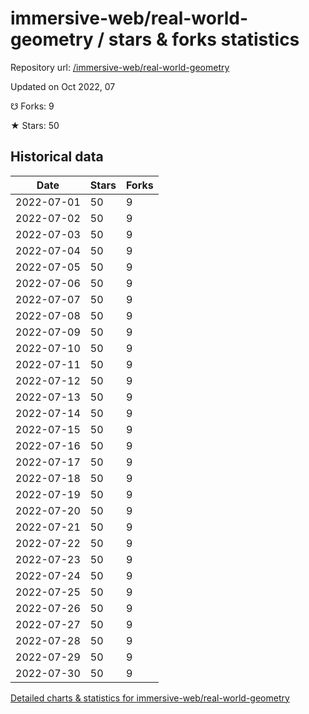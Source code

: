 # immersive-web/real-world-geometry / stars & forks statistics

Repository url: [/immersive-web/real-world-geometry](https://github.com/immersive-web/real-world-geometry)

Updated on Oct 2022, 07

☋ Forks: 9

★ Stars: 50

## Historical data
| Date | Stars | Forks |
|------|-------|-------|
| 2022-07-01 | 50 | 9 | 
| 2022-07-02 | 50 | 9 | 
| 2022-07-03 | 50 | 9 | 
| 2022-07-04 | 50 | 9 | 
| 2022-07-05 | 50 | 9 | 
| 2022-07-06 | 50 | 9 | 
| 2022-07-07 | 50 | 9 | 
| 2022-07-08 | 50 | 9 | 
| 2022-07-09 | 50 | 9 | 
| 2022-07-10 | 50 | 9 | 
| 2022-07-11 | 50 | 9 | 
| 2022-07-12 | 50 | 9 | 
| 2022-07-13 | 50 | 9 | 
| 2022-07-14 | 50 | 9 | 
| 2022-07-15 | 50 | 9 | 
| 2022-07-16 | 50 | 9 | 
| 2022-07-17 | 50 | 9 | 
| 2022-07-18 | 50 | 9 | 
| 2022-07-19 | 50 | 9 | 
| 2022-07-20 | 50 | 9 | 
| 2022-07-21 | 50 | 9 | 
| 2022-07-22 | 50 | 9 | 
| 2022-07-23 | 50 | 9 | 
| 2022-07-24 | 50 | 9 | 
| 2022-07-25 | 50 | 9 | 
| 2022-07-26 | 50 | 9 | 
| 2022-07-27 | 50 | 9 | 
| 2022-07-28 | 50 | 9 | 
| 2022-07-29 | 50 | 9 | 
| 2022-07-30 | 50 | 9 | 


[Detailed charts & statistics for immersive-web/real-world-geometry](https://reviewgithub.com/rep/immersive-web/real-world-geometry)
